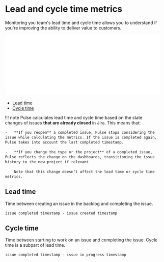 # Lead and cycle time metrics

Monitoring you team's lead time and cycle time allows you to understand if you're improving the ability to deliver value to customers.

![Lead time versus cycle time](images/lead-cycle-time.png)

-   [Lead time](#lead-time)
-   [Cycle time](#cycle-time)

!!! note
    Pulse calculates lead time and cycle time based on the state changes of issues **that are already closed** in Jira. This means that:

    -   **If you reopen** a completed issue, Pulse stops considering the issue while calculating the metrics. If the issue is completed again, Pulse takes into account the last completed timestamp.

    -   **If you change the type or the project** of a completed issue, Pulse reflects the change on the dashboards, transitioning the issue history to the new project if relevant
    
        Note that this change doesn't affect the lead time or cycle time metrics.

## Lead time

Time between creating an issue in the backlog and completing the issue.

```text
issue completed timestamp - issue created timestamp
```

## Cycle time

Time between starting to work on an issue and completing the issue. Cycle time is a subpart of lead time.

```text
issue completed timestamp - issue in progress timestamp
```

